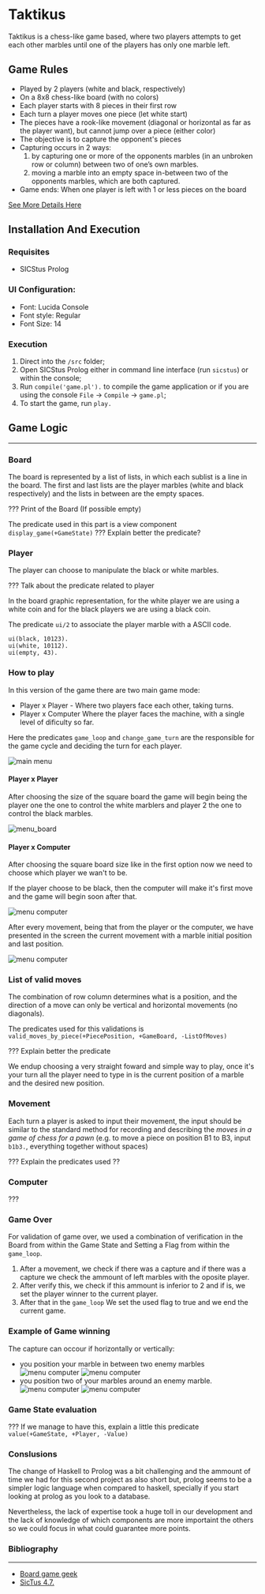 # Taktikus

Taktikus is a chess-like game based, where two players attempts to get each other marbles until one of the players has only one marble left.

## Game Rules
- Played by 2 players (white and black, respectively)
- On a 8x8 chess-like board (with no colors)
- Each player starts with 8 pieces in their first row
- Each turn a player moves one piece (let white start)
- The pieces have a rook-like movement (diagonal or horizontal as far as the player want), but cannot jump over a piece (either color)
- The objective is to capture the opponent's pieces
- Capturing occurs in 2 ways:
    1. by capturing one or more of the opponents marbles (in an unbroken row or column) between two of one’s own marbles. 
    2. moving a marble into an empty space in-between two of the opponents marbles, which are both captured.
- Game ends:
    When one player is left with 1 or less pieces on the board

[See More Details Here](https://boardgamegeek.com/boardgame/80811/taktikus)


## Installation And Execution

### Requisites
- SICStus Prolog

### UI Configuration:
- Font: Lucida Console
- Font style: Regular
- Font Size: 14

### Execution
1. Direct into the `/src` folder;
2. Open SICStus Prolog either in command line interface (run `sicstus`) or within the console;
3. Run `compile('game.pl').` to compile the game application or if you are using the console `File` -> `Compile` -> `game.pl`;
4. To start the game, run `play.`

## Game Logic
***

### Board

The board is represented by a list of lists, in which each sublist is a line in the board.
The first and last lists are the player marbles (white and black respectively) and the lists in between are the empty spaces.

??? Print of the Board (If possible empty)

The predicate used in this part is a view component `display_game(+GameState)`
??? Explain better the predicate?

### Player

The player can choose to manipulate the black or white marbles.

??? Talk about the predicate related to player

In the board graphic representation, for the white player we are using a white coin and for the black players we are using a black coin.

The predicate `ui/2` to associate the player marble with a ASCII code.
```
ui(black, 10123).
ui(white, 10112).
ui(empty, 43).
```


### How to play

In this version of the game there are two main game mode:

- Player x Player - Where two players face each other, taking turns.
- Player x Computer Where the player faces the machine, with a single level of dificulty so far.

Here the predicates `game_loop` and `change_game_turn` are the responsible for the game cycle and deciding the turn for each player.

![main menu](./files/menu.png)

#### **Player x Player**

After choosing the size of the square board the game will begin being the player one the one to control the white marblers and player 2 the one to control the black marbles.

![menu_board](./files/select_board.png)

#### **Player x Computer**

After choosing the square board size like in the first option now we need to choose which player we wan't to be.

If the player choose to be black, then the computer will make it's first move and the game will begin soon after that.

![menu computer](./files/choose_player_x_computer.png)

After every movement, being that from the player or the computer, we have presented in the screen the current movement with a marble initial position and last position.

![menu computer](./files/8x8_board.png)


### List of valid moves

The combination of row column determines what is a position, and the direction of a move can only be vertical and horizontal movements (no diagonals).

The predicates used for this validations is  `valid_moves_by_piece(+PiecePosition, +GameBoard, -ListOfMoves)`

??? Explain  better the predicate

We endup choosing a very straight foward and simple way to play, once it's your turn all the player need to type in is the current position of a marble and the desired new position.


### Movement
 Each turn a player is asked to input their movement, the input should be similar to the standard method for recording and describing the *moves in a game of chess for a pawn* (e.g. to move a piece on position B1 to B3, input `b1b3.`, everything together without spaces)

??? Explain the predicates used ??

### Computer

???


### Game Over

For validation of game over, we used a combination of verification in the Board from within the Game State and Setting a Flag from within the `game_loop`.

1. After a movement, we check if there was a capture and if there was a capture we check the ammount of left marbles with the oposite player.
2. After verify this, we check if this ammount is inferior to 2 and if is, we set the player winner to the current player.
3. After that in the `game_loop` We set the used flag to true and we end the current game.

### Example of Game winning

The capture can occour if horizontally or vertically: 
-  you position your marble in between two enemy marbles
![menu computer](./files/black_before.png)
![menu computer](./files/black_win.png)
- you position two of your marbles around an enemy marble.
![menu computer](./files/white_before.png)
![menu computer](./files/white_win.png)



### Game State evaluation

??? If we manage to have this, explain a little this predicate `value(+GameState, +Player, -Value)`

### Conslusions

The change of Haskell to Prolog was a bit challenging and the ammount of time we had for this second project as also short but, prolog seems to be a simpler logic language when compared to haskell, specially if you start looking at prolog as you look to a database.

Nevertheless, the lack of expertise took a huge toll in our development and the lack of knowledge of which components are more importaint the others so we could focus in what could guarantee more points.


### Bibliography
***
- [Board game geek](https://boardgamegeek.com/boardgame/80811/taktikus)
- [SicTus 4.7.](https://sicstus.sics.se/sicstus/docs/latest4/html/relnotes.html/)

